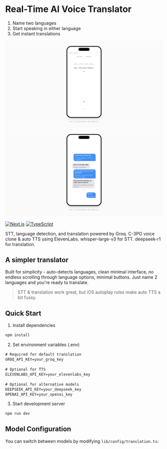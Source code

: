 # Real-Time AI Voice Translator 

1. Name two languages
2. Start speaking in either language
3. Get instant translations

![Translation Interface](./assets/images/0.png)
![Voice Settings](./assets/images/1.png)

[![Next.js](https://img.shields.io/badge/Next.js-14.2.3-black?style=flat&logo=next.js)](https://nextjs.org/)
[![TypeScript](https://img.shields.io/badge/TypeScript-5.0-blue?style=flat&logo=typescript)](https://www.typescriptlang.org/)

STT, language detection, and translation powered by Groq.
C-3PO voice clone & auto TTS using ElevenLabs.
whisper-large-v3 for STT. deepseek-r1 for translation.

## A simpler translator

Built for simplicity - auto-detects languages, clean minimal interface, no endless scrolling through language options, minimal buttons. Just name 2 languages and you're ready to translate.

> STT & translation work great, but iOS autoplay rules make auto TTS a bit fussy. 

## Quick Start
1. Install dependencies
```bash
npm install
```

2. Set environment variables (.env)
```env
# Required for default translation
GROQ_API_KEY=your_groq_key

# Optional for TTS
ELEVENLABS_API_KEY=your_elevenlabs_key

# Optional for alternative models
DEEPSEEK_API_KEY=your_deepseek_key
OPENAI_API_KEY=your_openai_key
```

3. Start development server
```bash
npm run dev
```

## Model Configuration

You can switch between models by modifying `lib/config/translation.ts`:

